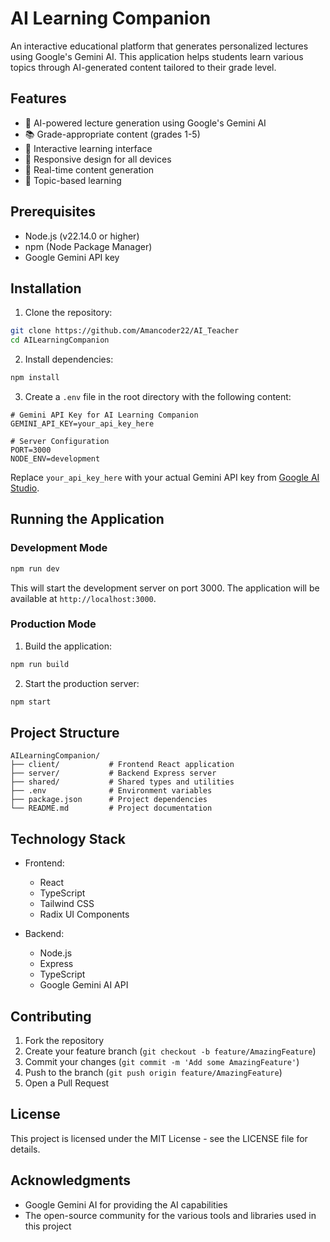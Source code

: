 # AI Learning Companion

An interactive educational platform that generates personalized lectures using Google's Gemini AI. This application helps students learn various topics through AI-generated content tailored to their grade level.

## Features

- 🤖 AI-powered lecture generation using Google's Gemini AI
- 📚 Grade-appropriate content (grades 1-5)
- 🎨 Interactive learning interface
- 📱 Responsive design for all devices
- 🔄 Real-time content generation
- 🎯 Topic-based learning

## Prerequisites

- Node.js (v22.14.0 or higher)
- npm (Node Package Manager)
- Google Gemini API key

## Installation

1. Clone the repository:
```bash
git clone https://github.com/Amancoder22/AI_Teacher
cd AILearningCompanion
```

2. Install dependencies:
```bash
npm install
```

3. Create a `.env` file in the root directory with the following content:
```env
# Gemini API Key for AI Learning Companion
GEMINI_API_KEY=your_api_key_here

# Server Configuration
PORT=3000
NODE_ENV=development
```

Replace `your_api_key_here` with your actual Gemini API key from [Google AI Studio](https://makersuite.google.com/app/apikey).

## Running the Application

### Development Mode

```bash
npm run dev
```

This will start the development server on port 3000. The application will be available at `http://localhost:3000`.

### Production Mode

1. Build the application:
```bash
npm run build
```

2. Start the production server:
```bash
npm start
```

## Project Structure

```
AILearningCompanion/
├── client/           # Frontend React application
├── server/           # Backend Express server
├── shared/           # Shared types and utilities
├── .env              # Environment variables
├── package.json      # Project dependencies
└── README.md         # Project documentation
```

## Technology Stack

- Frontend:
  - React
  - TypeScript
  - Tailwind CSS
  - Radix UI Components

- Backend:
  - Node.js
  - Express
  - TypeScript
  - Google Gemini AI API

## Contributing

1. Fork the repository
2. Create your feature branch (`git checkout -b feature/AmazingFeature`)
3. Commit your changes (`git commit -m 'Add some AmazingFeature'`)
4. Push to the branch (`git push origin feature/AmazingFeature`)
5. Open a Pull Request

## License

This project is licensed under the MIT License - see the LICENSE file for details.

## Acknowledgments

- Google Gemini AI for providing the AI capabilities
- The open-source community for the various tools and libraries used in this project 
